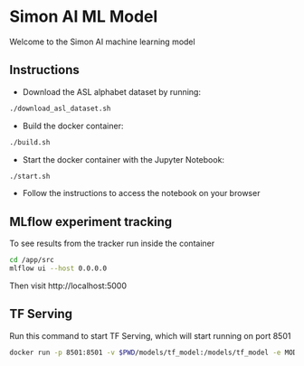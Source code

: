 # Simon AI ML Model

Welcome to the Simon AI machine learning model

## Instructions


* Download the ASL alphabet dataset by running:

```bash
./download_asl_dataset.sh
```

* Build the docker container:

```bash
./build.sh
```

* Start the docker container with the Jupyter Notebook:

```bash
./start.sh
```

* Follow the instructions to access the notebook on your browser


## MLflow experiment tracking

To see results from the tracker run inside the container

```bash
cd /app/src
mlflow ui --host 0.0.0.0
```

Then visit http://localhost:5000


## TF Serving

Run this command to start TF Serving, which will start running on port 8501

```bash
docker run -p 8501:8501 -v $PWD/models/tf_model:/models/tf_model -e MODEL_NAME=tf_model -t tensorflow/serving
```